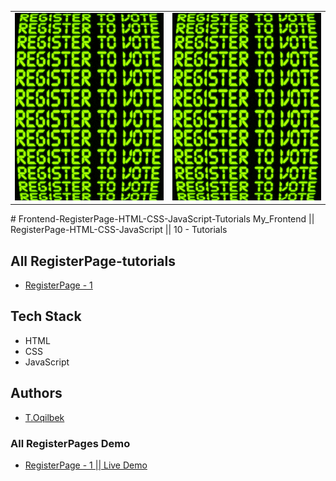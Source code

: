 <table>
    <tr>
        <td>
            <img width="400px" height="300px" src="./Sign-up-tutorial/img/main-gif.gif" alt="Frontend-RegisterPage-HTML-CSS-JavaScript-Tutorials" />
        </td>
        <td>
            <img width="400px" height="300px" src="./Sign-up-tutorial/img/main-gif.gif" alt="Frontend-RegisterPage-HTML-CSS-JavaScript-Tutorials" />
        </td>
    </tr>
</table>
# Frontend-RegisterPage-HTML-CSS-JavaScript-Tutorials
My_Frontend || RegisterPage-HTML-CSS-JavaScript || 10 - Tutorials

## All RegisterPage-tutorials
 - [RegisterPage - 1](https://github.com/tolqinov-o/Frontend-RegisterPage-tutorial/tree/main/Sign-up-tutorial)


## Tech Stack

- HTML
- CSS
- JavaScript

## Authors

- [T.Oqilbek](https://www.github.com/tolqinov-o)

### All RegisterPages Demo

- [RegisterPage - 1 || Live Demo](https://sign-up-tutorial.netlify.app)